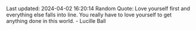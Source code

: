 Last updated: 2024-04-02 16:20:14
Random Quote: Love yourself first and everything else falls into line. You really have to love yourself to get anything done in this world. - Lucille Ball